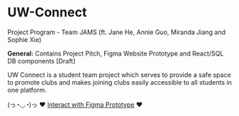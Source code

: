 # UW-Connect
Project Program - Team JAMS (ft. Jane He, Annie Guo, Miranda Jiang and Sophie Xie)


<strong>General:</strong> Contains Project Pitch, Figma Website Prototype and React/SQL DB components [Draft]

UW Connect is a student team project which serves to provide a safe space to promote clubs and makes joining clubs easily accessible to all students in one platform.

<p>(っ◔◡◔)っ ♥ <a href="https://www.figma.com/proto/ruJ3TCLhLgO7D1lmpzDPHT/UW-Connect?node-id=18%3A4&scaling=scale-down&page-id=0%3A1">Interact with Figma Prototype</a> ♥ </p> 


